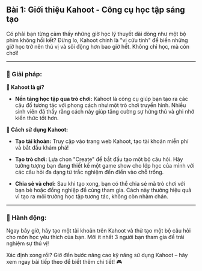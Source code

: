 ## Bài 1: Giới thiệu Kahoot - Công cụ học tập sáng tạo

Có phải bạn từng cảm thấy những giờ học lý thuyết dài dòng như một bộ phim không hồi kết? Đừng lo, Kahoot chính là "vị cứu tinh" để biến những giờ học trở nên thú vị và sôi động hơn bao giờ hết. Không chỉ học, mà còn chơi!

---

### 📌 Giải pháp:

**🔹 Kahoot là gì?**
- **Nền tảng học tập qua trò chơi:** Kahoot là công cụ giúp bạn tạo ra các câu đố tương tác với phong cách như một trò chơi truyền hình. Nhiều sinh viên đã thấy rằng cách này giúp tăng cường sự hứng thú và ghi nhớ kiến thức tốt hơn.

**🔹 Cách sử dụng Kahoot:**
- **Tạo tài khoản:** Truy cập vào trang web Kahoot, tạo tài khoản miễn phí và bắt đầu khám phá!
  
- **Tạo trò chơi:** Lựa chọn "Create" để bắt đầu tạo một bộ câu hỏi. Hãy tưởng tượng bạn đang thiết kế một game show cho lớp học của mình với các câu hỏi đa dạng từ trắc nghiệm đến điền vào chỗ trống.

- **Chia sẻ và chơi:** Sau khi tạo xong, bạn có thể chia sẻ mã trò chơi với bạn bè hoặc đồng nghiệp để cùng tham gia. Cách này thường hiệu quả vì tạo ra môi trường học tập tương tác, không còn nhàm chán.

---

### 🚀 Hành động:

Ngay bây giờ, hãy tạo một tài khoản trên Kahoot và thử tạo một bộ câu hỏi cho môn học yêu thích của bạn. Mời ít nhất 3 người bạn tham gia để trải nghiệm sự thú vị!

Xác định xong rồi? Giờ đến bước nâng cao kỹ năng sử dụng Kahoot – hãy xem ngay bài tiếp theo để biết thêm chi tiết! 🎮